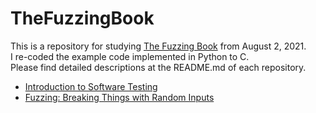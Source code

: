 # TheFuzzingBook

This is a repository for studying [The Fuzzing Book](https://www.fuzzingbook.org) from August 2, 2021. <br>
I re-coded the example code implemented in Python to C.<br>
Please find detailed descriptions at the README.md of each repository.

- [Introduction to Software Testing](https://github.com/KimSeoYe/TheFuzzingBook/tree/main/0_intro#readme)
- [Fuzzing: Breaking Things with Random Inputs](https://github.com/KimSeoYe/TheFuzzingBook/tree/main/1_fuzzer#readme)
